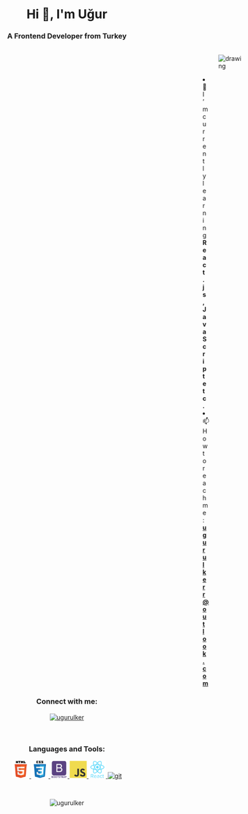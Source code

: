 <h1 align="center">Hi 👋, I'm Uğur</h1>
<h3 align="center">A Frontend Developer from Turkey</h3> <br>

<img src="https://cdn.glitch.com/df2f002b-7e79-4a76-95fe-fc8652bd0d78%2Fdeveloper.gif?v=1622796572092" alt="drawing" width="300" style="margin-left:600px"/>



<ul style="list-style-position:inside" align="left">
    <li style="margin-left:540px">🌱 I’m currently learning <strong>React.js, JavaScript etc.</strong> </li>
    <li style="margin-left:540px">📫 How to reach me:<a href="mailto:ugurulkerr@outlook.com"><strong> ugurulkerr@outlook.com</strong></a></li>
</ul>

<h3 align="center">Connect with me:</h3>
<p align="center">
<a href="https://linkedin.com/in/ugurulker" target="blank"><img align="center" src="https://raw.githubusercontent.com/rahuldkjain/github-profile-readme-generator/master/src/images/icons/Social/linked-in-alt.svg" alt="ugurulker" height="30" width="40" /></a>
</p> <br>

<h3 align="center">Languages and Tools:</h3> 
<p align="center"> <a href="https://www.w3.org/html/" target="_blank"> <img src="https://raw.githubusercontent.com/devicons/devicon/master/icons/html5/html5-original-wordmark.svg" alt="html5" width="40" height="40"/> </a> <a href="https://www.w3schools.com/css/" target="_blank"> <img src="https://raw.githubusercontent.com/devicons/devicon/master/icons/css3/css3-original-wordmark.svg" alt="css3" width="40" height="40"/> </a> <a href="https://getbootstrap.com" target="_blank"> <img src="https://raw.githubusercontent.com/devicons/devicon/master/icons/bootstrap/bootstrap-plain-wordmark.svg" alt="bootstrap" width="40" height="40"/> </a> <a href="https://developer.mozilla.org/en-US/docs/Web/JavaScript" target="_blank"> <img src="https://raw.githubusercontent.com/devicons/devicon/master/icons/javascript/javascript-original.svg" alt="javascript" width="40" height="40"/> </a> <a href="https://reactjs.org/" target="_blank"> <img src="https://raw.githubusercontent.com/devicons/devicon/master/icons/react/react-original-wordmark.svg" alt="react" width="40" height="40"/> </a> <a href="https://git-scm.com/" target="_blank"> <img src="https://www.vectorlogo.zone/logos/git-scm/git-scm-icon.svg" alt="git" width="40" height="40"/> </a>    </p><br>

<p align="center"><img src="https://github-readme-stats.vercel.app/api/top-langs?username=ugurulker&show_icons=true&theme=dark&title_color=ffa21f&text_color=ffbab3&bg_color=141321&hide_border=true&locale=en&layout=compact" alt="ugurulker" /></p>